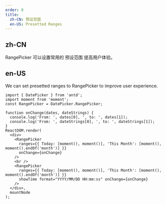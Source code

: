 ```yaml
---
order: 8
title:
  zh-CN: 预设范围
  en-US: Presetted Ranges
---
```


## zh-CN

RangePicker 可以设置常用的 预设范围 提高用户体验。

## en-US

We can set presetted ranges to RangePicker to improve user experience.

````__react
import { DatePicker } from 'antd';
import moment from 'moment';
const RangePicker = DatePicker.RangePicker;

function onChange(dates, dateStrings) {
  console.log('From: ', dates[0], ', to: ', dates[1]);
  console.log('From: ', dateStrings[0], ', to: ', dateStrings[1]);
}
ReactDOM.render(
  <div>
    <RangePicker
      ranges={{ Today: [moment(), moment()], 'This Month': [moment(), moment().endOf('month')] }}
      onChange={onChange}
    />
    <br />
    <RangePicker
      ranges={{ Today: [moment(), moment()], 'This Month': [moment(), moment().endOf('month')] }}
      showTime format="YYYY/MM/DD HH:mm:ss" onChange={onChange}
    />
  </div>,
  mountNode
);
````
